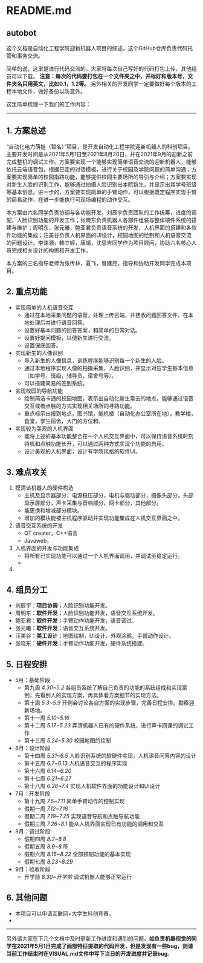 # README.md

## autobot
  这个文档是自动化工程学院迎新机器人项目的综述，这个GitHub仓库负责代码托管和事务交流。

  简单的说，这里是进行代码交流的，大家将每次自己写好的代码打包上传，其他组员可以下载。
**注意：每次的代码要打包在一个文件夹之中，并标好和版本号，文件夹名只用英文，比如0.1，1.2等。**
另外相关的开发同学一定要做好每个版本的工程本地文件，做好备份以防意外。

  这里简单梳理一下我们的工作内容：
****
## 1. 方案总述

  ​	“自动化电力萌娃（暂名）”项目，是开发自动化工程学院迎新机器人的科创项目。主要开发时间是从2021年5月1日至2021年8月20日，并在2021年9月的迎新之前完成整机的调试工作。方案要实现一个能够实现简单语音交流的迎新机器人，能够依托云端语音包，根据已定的对话模板，进行关于校园及学院问题的简单沟通；方案要实现简单的校园指路功能，能够提供校园主要场所的导引与介绍；方案要实现对新生人脸的识别工作，能够通过拍摄人脸识别出本院新生，并显示出其学号班级等基本信息。进一步的，方案要实现简单的手臂动作，可以根据既定程序实现手臂的简易动作，在进一步能执行可现场编程的动作交互。

  ​ 本方案由六名同学负责协调与各功能开发，刘辰宇负责团队的工作统筹，进度的调配，人脸识别功能的开发工作；张晓东负责机器人各部件组装与整体硬件系统的搭建与维护；周明东，张元曦，鲍亚君负责语音系统的开发，人机界面的搭建和各软件功能的集成；汪美谷负责人机界面的UI设计，校园地图的绘制和人机语音交流的问题设计。李涞源，韩立婷，康靖，沈思吉同学作为项目顾问，协助六名核心人员完成相关设计的构思和开发工作。

  ​	本方案的三名指导老师为张传林，夏飞，冒建亮，指导和协助开发同学完成本项目。

## 2. 重点功能

- 实现简单的人机语音交互
  - 通过在本地采集问题的语音，处理上传云端，并接收问题回答文件，在本地处理后并进行语音回答。
  - 设置好基本问题的回答答案，和简单的日常对话。
  - 设置好提问模板，以便新生进行交流。
  - 设置保底回答。
- 实现新生的人像识别
  - 导入新生的人像信息，训练程序能够识别每一个新生的人脸。
  - 通过本地程序实现人像的拍摄采集，人脸识别，并显示对应学生基本信息（如学号，班级，辅导员，宿舍号等）。
  - 可以搭建简易的签到系统。
- 实现校园的导航功能
  - 绘制简洁卡通的校园地图，表示出自动化新生常去的地点，能够通过语音交互或者点触的方式实现相关场所的寻路功能。
  - 重点标示出报到地点，图书馆，能机楼（自动化办公室所在地），教学楼，食堂，学生宿舍，大门的方位和。
- 实现较为美观的人机界面
  - 能将上述的基本功能整合在一个人机交互界面中，可以保持语音系统时刻待机和点触功能长开，可以通过两种方式实现个功能的启用。
  - 设计美观的人机界面，设计有学院风格的软件UI。

## 3. 难点攻关

1. 摸清该机器人的硬件构造
   - 主机及显示器部分，电源稳压部分，电机与驱动部分，摄像头部分，头部显示屏部分，声卡采集与音响部分，网卡部分，其他部分。
   - 能更换和增减部分模块。
   - 增加的模块能被主机程序驱动并实现功能集成在人机交互界面之中。
2. 语音交互系统的开发
   - QT creater，C++语言
   - Javaweb，
3. 人机界面的开发与功能集成
   - 将所有已实现功能可以通过一个人机界面调用，并调试至稳定运行。
   - 
4. 

## 4. 组员分工

- 刘辰宇：**项目协调**；人脸识别功能开发。
- 周明东：**软件开发**；人脸识别功能开发，语音交互系统开发。
- 鲍亚君：**软件开发**；手臂动作功能开发，语音调试。
- 张元曦：**软件开发**；语音交互系统开发。
- 汪美谷：**美工设计**；地图绘制，UI设计，外观涂鸦，手臂动作设计。
- 张晓东：**硬件开发**；手臂动作功能开发，硬件系统搭建。

## 5. 日程安排

- 5月：基础阶段
  - 第九周 *4.30~5.2* 各组员系统了解自己负责的功能的系统组成和实现案例，先看别人的实现方案，再具体看方案细节的实现方法。
  - 第十周 *5.3~5.9* 开例会讨论各自方案的实现步骤，完善日程安排。勘察迎新场地。
  - 第十一周 *5.10~5.16* 
  - 第十二周 *5.17~5.23* 弄清机器人已有的硬件系统，进行声卡网课的调试工作
  - 第十三周 *5.24~5.30* 校园地图的绘制
- 6月：设计阶段
  - 第十四周 *5.31~6.5* 人脸识别系统的软硬件实现，人机语音问答内容的设计
  - 第十五周 *6.7~6.13* 人机语音交互的程序实现
  - 第十六周 *6.14~6.20* 
  - 第十七周 *6.21~6.27* 
  - 第十八周 *6.28~7.4* 实现人机软件界面的功能设计和UI设计
- 7月：开发阶段
  - 第十九周 *7.5~7.11* 简单手臂动作的控制实现
  - 假期一周 *7.12~7.18*
  - 假期二周 *7.19~7.25* 实现语音导航和点触导航功能
  - 假期三周 *7.26~8.1* 能从人机界面实现已有功能的调用和交互
- 8月：调试阶段
  - 假期四周 *8.2~8.8*
  - 假期五周 *8.9~8.15*
  - 假期六周 *8.16~8.22* 全部预期功能的基本实现
  - 假期七周 *8.23~8.29*
- 9月：验收阶段
  - 开学前 *8.30~开学前* 调试机器人能够正常运行



## 6. 其他问题
- 本项目可以申请互联网+大学生科创竞赛。
- 


****

另外请大家在下几个文档中及时更新工作进度和遇到的问题。**如负责机器视觉的同学在2021年5月1日完成了面部特征提取的代码开发，但是发现有一些bug，则请当前工作结束时在VISUAL.md文件中写下当日的开发进度并记录bug**。
